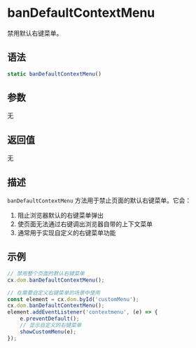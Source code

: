 # banDefaultContextMenu

禁用默认右键菜单。

## 语法

```javascript
static banDefaultContextMenu()
```

## 参数

无

## 返回值

无

## 描述

`banDefaultContextMenu` 方法用于禁止页面的默认右键菜单。它会：

1. 阻止浏览器默认的右键菜单弹出
2. 使页面无法通过右键调出浏览器自带的上下文菜单
3. 通常用于实现自定义的右键菜单功能

## 示例

```javascript
// 禁用整个页面的默认右键菜单
cx.dom.banDefaultContextMenu();

// 在需要自定义右键菜单的场景中使用
const element = cx.dom.byId('customMenu');
cx.dom.banDefaultContextMenu();
element.addEventListener('contextmenu', (e) => {
    e.preventDefault();
    // 显示自定义的右键菜单
    showCustomMenu(e);
});
``` 